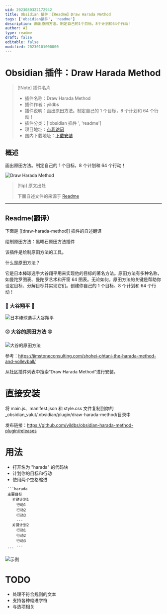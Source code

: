 ```yaml
---
uid: 2023080322172942
title: Obsidian 插件：【Readme】Draw Harada Method
tags: ['obsidian插件', 'readme']
description: 画出原田方法。制定自己的1个目标，8个计划和64个行动！
author: AI
type: readme
draft: false
editable: false
modified: 20230101000000
---
```


# Obsidian 插件：Draw Harada Method

> [!Note] 插件名片
> - 插件名称：Draw Harada Method
> - 插件作者：yildbs
> - 插件说明：画出原田方法。制定自己的 1 个目标，8 个计划和 64 个行动！
> - 插件分类：['obsidian 插件 ', 'readme']
> - 项目地址：[点我访问](https://github.com/yildbs/obsidian-harada-method-plugin)
> - 国内下载地址：[下载安装](https://pkmer.cn/products/plugin/pluginMarket/?draw-harada-method)

## 概述

画出原田方法。制定自己的 1 个目标，8 个计划和 64 个行动！

![Draw Harada Method](https://cdn.pkmer.cn/covers/draw-harada-method.png!pkmer)

> [!tip] 原文出处
>
>下面自述文件的来源于 [Readme](https://ghproxy.net/https://raw.githubusercontent.com/yildbs/obsidian-harada-method-plugin/master/README.md)
>

---

## Readme(翻译）

下面是 [[draw-harada-method]] 插件的自述翻译

绘制原田方法：黑曜石原田方法插件

该插件是绘制原田方法的工具。

什么是原田方法？

它是日本棒球选手大谷翔平用来实现他的目标的著名方法。原田方法有多种名称，如曼陀罗图表、曼陀罗艺术和开窗 64 图表。无论如何，原田方法的关键是帮助你设定目标、分解目标并实现它们。创建你自己的 1 个目标、8 个计划和 64 个行动！

### 🧢 大谷翔平 🧢

![日本棒球选手大谷翔平](https://jimstoneconsulting.com/wp-content/uploads/2022/02/Screen-Shot-2022-02-08-at-9.40.47-AM.png)

### ⚾ 大谷的原田方法 ⚾

![大谷的原田方法](https://jimstoneconsulting.com/wp-content/uploads/2022/02/Screen-Shot-2022-02-07-at-11.53.33-AM.png)

参考：<https://jimstoneconsulting.com/shohei-ohtani-the-harada-method-and-volleyball/>

从社区插件列表中搜索“Draw Harada Method”进行安装。

# 直接安装

将 main.js、manifest.json 和 style.css 文件复制到你的 _obsidian_valut/.obsidian/plugin/draw-harada-method/目录中

发布链接：<https://github.com/yildbs/obsidian-harada-method-plugin/releases>

# 用法

- 打开名为 "harada" 的代码块
- 计划你的目标和行动
- 使用两个空格缩进

~~~
 ```harada
 主要目标
   关键计划1
     行动1
     行动2
     行动3
     ...
   关键计划2
     行动1
     行动2
     行动3
     ...
 ```
~~~

![示例](https://user-images.githubusercontent.com/20436037/231749576-0786fb1a-542c-4476-a5de-d6d16664ee92.gif)

# TODO

- 处理不符合规则的文本
- 支持各种缩进字符
- 与选项相关



